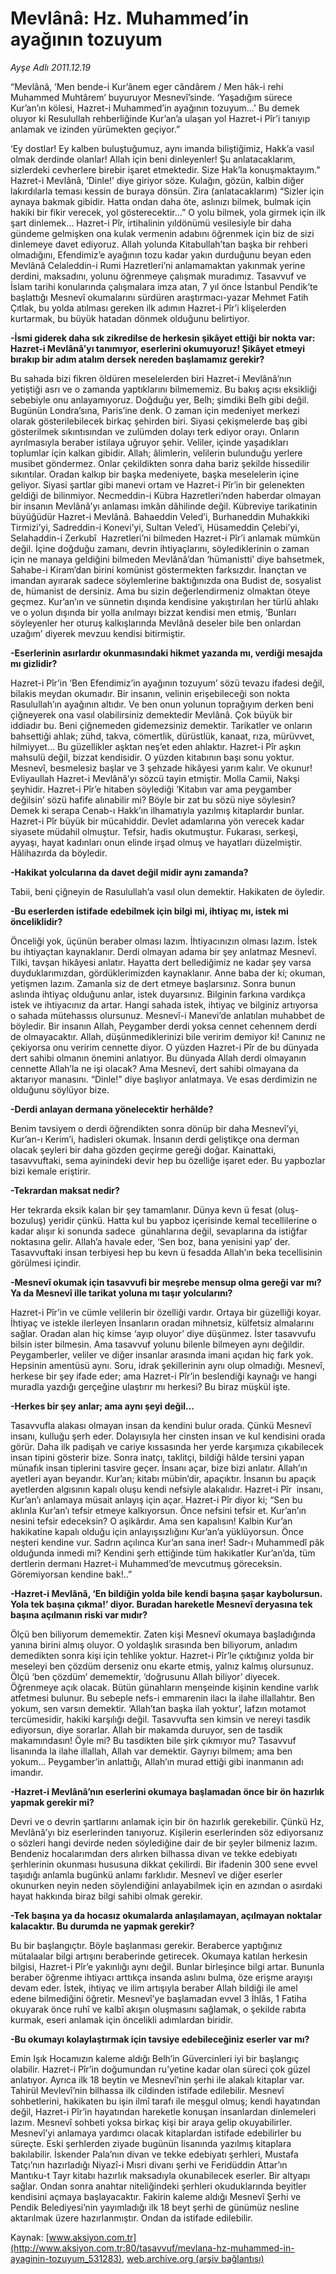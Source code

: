 # Mevlânâ: Hz. Muhammed’in ayağının tozuyum

*Ayşe Adlı 2011.12.19*

<div class="pNewsDetailMainContent ctx_content" itemprop="articleBody">
 <p>
  “Mevlânâ, ‘Men bende-i Kur’ânem eger cândârem / Men hâk-i rehi Muhammed Muhtârem’ buyuruyor Mesnevî’sinde. ‘Yaşadığım sürece Kur’an’ın kölesi, Hazret-i Muhammed’in ayağının tozuyum…’ Bu demek oluyor ki Resulullah rehberliğinde Kur’an’a ulaşan yol Hazret-i Pîr’i tanıyıp anlamak ve izinden yürümekten geçiyor.”
 </p>
 <p>
  ‘Ey dostlar! Ey kalben buluştuğumuz, aynı imanda biliştiğimiz, Hakk’a vasıl olmak derdinde olanlar! Allah için beni dinleyenler! Şu anlatacaklarım, sizlerdeki cevherlere birebir işaret etmektedir. Size Hak’la konuşmaktayım.” Hazret-i Mevlânâ, ‘Dinle!’ diye giriyor söze. Kulağın, gözün, kalbin diğer lakırdılarla teması kessin de buraya dönsün. Zira (anlatacaklarım) “Sizler için aynaya bakmak gibidir. Hatta ondan daha öte, aslınızı bilmek, bulmak için hakiki bir fikir verecek, yol gösterecektir…” O yolu bilmek, yola girmek için ilk şart dinlemek… Hazret-i Pîr, irtihalinin yıldönümü vesilesiyle bir daha gündeme gelmişken ona kulak vermenin adabını öğrenmek için biz de sizi dinlemeye davet ediyoruz. Allah yolunda Kitabullah’tan başka bir rehberi olmadığını, Efendimiz’e ayağının tozu kadar yakın durduğunu beyan eden Mevlânâ Celaleddin-i Rumi Hazretleri’ni anlamamaktan yakınmak yerine derdini, maksadını, yolunu öğrenmeye çalışmak muradımız. Tasavvuf ve İslam tarihi konularında çalışmalara imza atan, 7 yıl önce İstanbul Pendik’te başlattığı Mesnevî okumalarını sürdüren araştırmacı-yazar Mehmet Fatih Çıtlak, bu yolda atılması gereken ilk adımın Hazret-i Pîr’i klişelerden kurtarmak, bu büyük hatadan dönmek olduğunu belirtiyor.
 </p>
 <p>
  <strong>
   -İsmi giderek daha sık zikredilse de herkesin şikâyet ettiği bir nokta var: Hazret-i Mevlânâ’yı tanımıyor, eserlerini okumuyoruz! Şikâyet etmeyi bırakıp bir adım atalım dersek nereden başlamamız gerekir?
  </strong>
 </p>
 <p>
  Bu sahada bizi fikren öldüren meselelerden biri Hazret-i Mevlânâ’nın yetiştiği asrı ve o zamanda yaptıklarını bilmememiz. Bu bakış açısı eksikliği sebebiyle onu anlayamıyoruz. Doğduğu yer, Belh; şimdiki Belh gibi değil. Bugünün Londra’sına, Paris’ine denk. O zaman için medeniyet merkezi olarak gösterilebilecek birkaç şehirden biri. Siyasi çekişmelerde baş gibi gösterilmek sıkıntısından ve zulümden dolayı terk ediyor orayı. Onların ayrılmasıyla beraber istilaya uğruyor şehir. Veliler, içinde yaşadıkları toplumlar için kalkan gibidir. Allah; âlimlerin, velilerin bulunduğu yerlere musibet göndermez. Onlar çekildikten sonra daha bariz şekilde hissedilir sıkıntılar. Oradan kalkıp bir başka medeniyete, başka meselelerin içine geliyor. Siyasi şartlar gibi manevi ortam ve Hazret-i Pîr’in bir gelenekten geldiği de bilinmiyor. Necmeddin-i Kübra Hazretleri’nden haberdar olmayan bir insanın Mevlânâ’yı anlaması imkân dâhilinde değil. Kübreviye tarikatinin büyüğüdür Hazret-i Mevlânâ. Bahaeddin Veled’i, Burhaneddin Muhakkiki Tirmizi’yi, Sadreddin-i Konevi’yi, Sultan Veled’i, Hüsameddin Çelebi’yi, Selahaddin-i Zerkubî  Hazretleri’ni bilmeden Hazret-i Pîr’i anlamak mümkün değil. İçine doğduğu zamanı, devrin ihtiyaçlarını, söylediklerinin o zaman için ne manaya geldiğini bilmeden Mevlânâ’dan ‘hümanistti’ diye bahsetmek, Sahabe-i Kiram’dan birini komünist göstermekten farksızdır. İnançtan ve imandan ayırarak sadece söylemlerine baktığınızda ona Budist de, sosyalist de, hümanist de dersiniz. Ama bu sizin değerlendirmeniz olmaktan öteye geçmez. Kur’an’ın ve sünnetin dışında kendisine yakıştırılan her türlü ahlakı ve o yolun dışında bir yolla anılmayı bizzat kendisi men etmiş, ‘Bunları söyleyenler her oturuş kalkışlarında Mevlânâ deseler bile ben onlardan uzağım’ diyerek mevzuu kendisi bitirmiştir.
 </p>
 <p>
  <strong>
   -Eserlerinin asırlardır okunmasındaki hikmet yazanda mı, verdiği mesajda mı gizlidir?
  </strong>
 </p>
 <p>
  Hazret-i Pîr’in ‘Ben Efendimiz’in ayağının tozuyum’ sözü tevazu ifadesi değil, bilakis meydan okumadır. Bir insanın, velinin erişebileceği son nokta Rasulullah’ın ayağının altıdır. Ve ben onun yolunun toprağıyım derken beni çiğneyerek ona vasıl olabilirsiniz demektedir Mevlânâ. Çok büyük bir iddiadır bu. Beni çiğnemeden gidemezsiniz demektir. Tarikatler ve onların bahsettiği ahlak; zühd, takva, cömertlik, dürüstlük, kanaat, rıza, mürüvvet, hilmiyyet… Bu güzellikler aşktan neş’et eden ahlaktır. Hazret-i Pîr aşkın mahsulü değil, bizzat kendisidir. O yüzden kitabının başı sonu yoktur. Mesnevî, besmelesiz başlar ve 3 şehzade hikâyesi yarım kalır. Ve okunur! Evliyaullah Hazret-i Mevlânâ’yı sözcü tayin etmiştir. Molla Camii, Nakşi şeyhidir. Hazret-i Pîr’e hitaben söylediği ‘Kitabın var ama peygamber değilsin’ sözü hafife alınabilir mi? Böyle bir zat bu sözü niye söylesin? Demek ki serapa Cenab-ı Hakk’ın ilhamatıyla yazılmış kitaplardır bunlar. Hazret-i Pîr büyük bir mücahiddir. Devlet adamlarına yön verecek kadar siyasete müdahil olmuştur. Tefsir, hadis okutmuştur. Fukarası, serkeşi, ayyaşı, hayat kadınları onun elinde irşad olmuş ve hayatları düzelmiştir. Hâlihazırda da böyledir.
 </p>
 <p>
  <strong>
   -Hakikat yolcularına da davet değil midir aynı zamanda?
  </strong>
 </p>
 <p>
  Tabii, beni çiğneyin de Rasulullah’a vasıl olun demektir. Hakikaten de öyledir.
 </p>
 <p>
  <strong>
   -Bu eserlerden istifade edebilmek için bilgi mi, ihtiyaç mı, istek mi önceliklidir?
  </strong>
 </p>
 <p>
  Önceliği yok, üçünün beraber olması lazım. İhtiyacınızın olması lazım. İstek bu ihtiyaçtan kaynaklanır. Derdi olmayan adama bir şey anlatmaz Mesnevî. Tilki, tavşan hikâyesi anlatır. Hayatta dert bellediğimiz ne kadar şey varsa duyduklarımızdan, gördüklerimizden kaynaklanır. Anne baba der ki; okuman, yetişmen lazım. Zamanla siz de dert etmeye başlarsınız. Sonra bunun aslında ihtiyaç olduğunu anlar, istek duyarsınız. Bilginin farkına vardıkça istek ve ihtiyacınız da artar. Hangi sahada istek, ihtiyaç ve bilginiz artıyorsa o sahada mütehassıs olursunuz. Mesnevî-i Manevi’de anlatılan muhabbet de böyledir. Bir insanın Allah, Peygamber derdi yoksa cennet cehennem derdi de olmayacaktır. Allah, düşünmediklerinizi bile veririm demiyor ki! Canınız ne çekiyorsa onu veririm cennette diyor. O yüzden Hazret-i Pîr de bu dünyada dert sahibi olmanın önemini anlatıyor. Bu dünyada Allah derdi olmayanın cennette Allah’la ne işi olacak? Ama Mesnevî, dert sahibi olmayana da aktarıyor manasını. “Dinle!” diye başlıyor anlatmaya. Ve esas derdimizin ne olduğunu söylüyor bize.
 </p>
 <p>
  <strong>
   -Derdi anlayan dermana yönelecektir herhâlde?
  </strong>
 </p>
 <p>
  Benim tavsiyem o derdi öğrendikten sonra dönüp bir daha Mesnevî’yi, Kur’an-ı Kerim’i, hadisleri okumak. İnsanın derdi geliştikçe ona derman olacak şeyleri bir daha gözden geçirme gereği doğar. Kainattaki, tasavvuftaki, sema ayinindeki devir hep bu özelliğe işaret eder. Bu yapbozlar bizi kemale eriştirir.
 </p>
 <p>
  <strong>
   -Tekrardan maksat nedir?
  </strong>
 </p>
 <p>
  Her tekrarda eksik kalan bir şey tamamlanır. Dünya kevn ü fesat (oluş-bozuluş) yeridir çünkü. Hatta kul bu yapboz içerisinde kemal tecellilerine o kadar alışır ki sonunda sadece  günahlarına değil, sevaplarına da istiğfar noktasına gelir. Allah’a havale eder, ‘Sen boz, bana yenisini yap’ der. Tasavvuftaki insan terbiyesi hep bu kevn ü fesadda Allah’ın beka tecellisinin görülmesi içindir.
 </p>
 <p>
  <strong>
   -Mesnevî okumak için tasavvufi bir meşrebe mensup olma gereği var mı? Ya da Mesnevî ille tarikat yoluna mı taşır yolcularını?
  </strong>
 </p>
 <p>
  Hazret-i Pîr’in ve cümle velilerin bir özelliği vardır. Ortaya bir güzelliği koyar. İhtiyaç ve istekle ilerleyen İnsanların oradan mihnetsiz, külfetsiz almalarını sağlar. Oradan alan hiç kimse ‘ayıp oluyor’ diye düşünmez. İster tasavvufu bilsin ister bilmesin. Ama tasavvuf yolunu bilenle bilmeyen aynı değildir. Peygamberler, veliler ve diğer insanlar arasında imani açıdan hiç fark yok. Hepsinin amentüsü aynı. Soru, idrak şekillerinin aynı olup olmadığı. Mesnevî, herkese bir şey ifade eder; ama Hazret-i Pîr’in beslendiği kaynağı ve hangi muradla yazdığı gerçeğine ulaştırır mı herkesi? Bu biraz müşkül işte.
 </p>
 <p>
  <strong>
   -Herkes bir şey anlar; ama aynı şeyi değil…
  </strong>
 </p>
 <p>
  Tasavvufla alakası olmayan insan da kendini bulur orada. Çünkü Mesnevî insanı, kulluğu şerh eder. Dolayısıyla her cinsten insan ve kul kendisini orada görür. Daha ilk padişah ve cariye kıssasında her yerde karşımıza çıkabilecek insan tipini gösterir bize. Sonra inatçı, taklitçi, bildiği hâlde tersini yapan münafık insan tiplerini tasvire geçer. İnsanı açar, bize bizi anlatır. Allah’ın ayetleri ayan beyandır. Kur’an; kitabı mübin’dir, apaçıktır. İnsanın bu apaçık ayetlerden algısının kapalı oluşu kendi nefsiyle alakalıdır. Hazret-i Pîr  insanı, Kur’an’ı anlamaya müsait anlayış için açar. Hazret-i Pîr diyor ki; “Sen bu aklınla Kur’an’ı tefsir etmeye kalkıyorsun. Önce nefsini tefsir et. Kur’an’ın nesini tefsir edeceksin? O aşikârdır. Ama sen kapalısın! Kalbin Kur’an hakikatine kapalı olduğu için anlayışsızlığını Kur’an’a yüklüyorsun. Önce neşteri kendine vur. Sadrın açılınca Kur’an sana iner! Sadr-ı Muhammedî pâk olduğunda inmedi mi? Kendini şerh ettiğinde tüm hakikatler Kur’an’da, tüm dertlerin dermanı Hazret-i Muhammed’de mevcutmuş göreceksin. Göremiyorsan kendine bak!..”
 </p>
 <p>
  <strong>
   -Hazret-i Mevlânâ, ‘En bildiğin yolda bile kendi başına şaşar kaybolursun. Yola tek başına çıkma!’ diyor. Buradan hareketle Mesnevî deryasına tek başına açılmanın riski var mıdır?
  </strong>
 </p>
 <p>
  Ölçü ben biliyorum dememektir. Zaten kişi Mesnevî okumaya başladığında yanına birini almış oluyor. O yoldaşlık sırasında ben biliyorum, anladım demedikten sonra kişi için tehlike yoktur. Hazret-i Pîr’le çıktığınız yolda bir meseleyi ben çözdüm derseniz onu ekarte etmiş, yalnız kalmış olursunuz. Ölçü ‘ben çözdüm’ dememektir, ‘doğrusunu Allah biliyor’ diyecek. Öğrenmeye açık olacak. Bütün günahların menşeinde kişinin kendine varlık atfetmesi bulunur. Bu sebeple nefs-i emmarenin ilacı la ilahe illallahtır. Ben yokum, sen varsın demektir. ‘Allah’tan başka ilah yoktur’, lafzın motamot tercümesidir, hakiki karşılığı değil. Tasavvufta sen kimsin ve nereyi tasdik ediyorsun, diye sorarlar. Allah bir makamda duruyor, sen de tasdik makamındasın! Öyle mi? Bu tasdikten bile şirk çıkmıyor mu? Tasavvuf lisanında la ilahe illallah, Allah var demektir. Gayrıyı bilmem; ama ben yokum… Peygamber’in anlattığı, Allah’ın murad ettiği gibi inanmanın adı imandır.
 </p>
 <p>
  <strong>
   -Hazret-i Mevlânâ’nın eserlerini okumaya başlamadan önce bir ön hazırlık yapmak gerekir mi?
  </strong>
 </p>
 <p>
  Devri ve o devrin şartlarını anlamak için bir ön hazırlık gerekebilir. Çünkü Hz, Mevlânâ’yı biz eserlerinden tanıyoruz. Kişilerin eserlerinden söz ediyorsanız o sözleri hangi devirde neden söylediğine dair de bir şeyler bilmeniz lazım. Bendeniz hocalarımdan ders alırken bilhassa divan ve tekke edebiyatı şerhlerinin okunması hususuna dikkat çekilirdi. Bir ifadenin 300 sene evvel taşıdığı anlamla bugünkü anlamı farklıdır. Mesnevî ve diğer eserler okunurken neyin neden söylendiğini anlayabilmek için en azından o asırdaki hayat hakkında biraz bilgi sahibi olmak gerekir.
 </p>
 <p>
  <strong>
   -Tek başına ya da hocasız okumalarda anlaşılamayan, açılmayan noktalar kalacaktır. Bu durumda ne yapmak gerekir?
  </strong>
 </p>
 <p>
  Bu bir başlangıçtır. Böyle başlanması gerekir. Beraberce yaptığınız mütalaalar bilgi artışını beraberinde getirecek. Okumaya katılan herkesin bilgisi, Hazret-i Pîr’e yakınlığı aynı değil. Bunlar birleşince bilgi artar. Bununla beraber öğrenme ihtiyacı arttıkça insanda aslını bulma, öze erişme arayışı devam eder. İstek, ihtiyaç ve ilim artışıyla beraber Allah bildiği ile amel edene bilmediğini öğretir. Mesnevî’ye başlamadan evvel 3 İhlâs, 1 Fatiha okuyarak önce ruhî ve kalbî akışın oluşmasını sağlamak, o şekilde rabıta kurmak, eseri anlamak için öncelikli adımlardan biridir.
 </p>
 <p>
  <strong>
   -Bu okumayı kolaylaştırmak için tavsiye edebileceğiniz eserler var mı?
  </strong>
 </p>
 <p>
  Emin Işık Hocamızın kaleme aldığı Belh’in Güvercinleri iyi bir başlangıç olabilir. Hazret-i Pîr’in doğumundan ru’yetine kadar olan süreci çok güzel anlatıyor. Ayrıca ilk 18 beytin ve Mesnevî’nin şerhi ile alakalı kitaplar var. Tahirül Mevlevî’nin bilhassa ilk cildinden istifade edilebilir. Mesnevî sohbetlerini, hakikaten bu işin ilmî tarafı ile meşgul olmuş; kendi hayatından değil, Hazret-i Pîr’in hayatından hareketle konuşan insanlardan dinlemeleri lazım. Mesnevî sohbeti yoksa birkaç kişi bir araya gelip okuyabilirler. Mesnevî’yi anlamaya yardımcı olacak kitaplardan istifade edebilirler bu süreçte. Eski şerhlerden ziyade bugünün lisanında yazılmış kitaplara bakılabilir. İskender Pala’nın divan ve tekke edebiyatı şerhleri, Mustafa Tatçı’nın hazırladığı Niyazî-i Mısri divanı şerhi ve Feridüddin Attar’ın Mantıku-t Tayr kitabı hazırlık maksadıyla okunabilecek eserler. Bir altyapı sağlar. Ondan sonra anahtar niteliğindeki şerhleri okuduklarında beyitler kendisini açmaya başlayacaktır. Fakirin kaleme aldığı Mesnevî Şerhi ve Pendik Belediyesi’nin yayımladığı ilk 18 beyt şerhi de günümüz nesline aktarılmak üzere hazırlanmıştır. Ondan da istifade edilebilir.
 </p>
</div>


Kaynak: [www.aksiyon.com.tr](http://www.aksiyon.com.tr:80/tasavvuf/mevlana-hz-muhammed-in-ayaginin-tozuyum_531283), [web.archive.org (arşiv bağlantısı)](http://web.archive.org/web/20160304083218/http://www.aksiyon.com.tr:80/tasavvuf/mevlana-hz-muhammed-in-ayaginin-tozuyum_531283)
